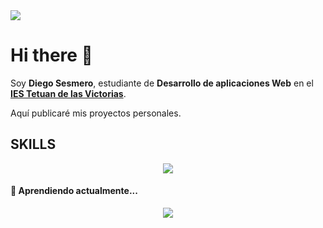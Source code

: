 
<img src="https://readme-typing-svg.demolab.com?font=Fira+Code&duration=3000&pause=1&width=435&lines=Diego+Sesmero;Desarrollador+de+Aplicaciones+Web">


# Hi there 👋

Soy **Diego Sesmero**, estudiante de **Desarrollo de aplicaciones Web** en el [**IES Tetuan de las Victorias**](https://www.iestetuan.es/cmsj/).

Aquí publicaré mis proyectos personales.  

  

## SKILLS

<div align="center">
	<img src="https://skillicons.dev/icons?i=html,css,java,python,aws,git,github">
</div>


#### 🌱 Aprendiendo actualmente...
<div align="center">
	<img src="https://skillicons.dev/icons?i=js,bootstrap,php">
</div>






<!--
## 
**sesmerov/sesmerov** is a ✨ _special_ ✨ repository because its `README.md` (this file) appears on your GitHub profile.

Here are some ideas to get you started:

- 🔭 I’m currently working on ...
- 🌱 I’m currently learning ...
- 👯 I’m looking to collaborate on ...
- 🤔 I’m looking for help with ...
- 💬 Ask me about ...
- 📫 How to reach me: ...
- 😄 Pronouns: ...
- ⚡ Fun fact: ...
[![GitHub Streak](https://streak-stats.demolab.com/?user=sesmerov)](https://git.io/streak-stats)
-->
